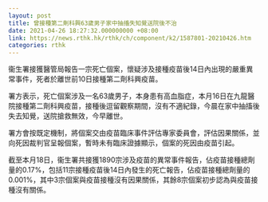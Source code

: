 ```yaml
---
layout: post
title: 曾接種第二劑科興63歲男子家中抽搐失知覺送院後不治
date: 2021-04-26 18:27:32.000000000 +08:00
link: https://news.rthk.hk/rthk/ch/component/k2/1587801-20210426.htm
categories: rthk
---
```


衞生署接獲醫管局報告一宗死亡個案，懷疑涉及接種疫苗後14日內出現的嚴重異常事件，死者於離世前10日接種第二劑科興疫苗。

署方表示，死亡個案涉及一名63歲男子，本身患有高血脂症，本月16日在九龍醫院接種第二劑科興疫苗，接種後逗留觀察期間，沒有不適紀錄，今晨在家中抽搐後失去知覺，送院搶救無效，今早離世。

署方會按既定機制，將個案交由疫苗臨床事件評估專家委員會，評估因果關係，並向死因裁判官呈報個案，暫時未有臨床證據顯示，個案的死因由疫苗引起。

截至本月18日，衞生署共接獲1890宗涉及疫苗的異常事件報告，佔疫苗接種總劑量的0.17%，包括11宗接種疫苗後14日內發生的死亡報告，佔疫苗接種總劑量的0.001%，其中3宗個案與疫苗接種沒有因果關係，其餘8宗個案初步認為與疫苗接種沒有關係。
